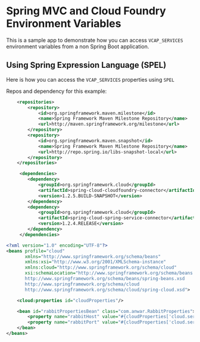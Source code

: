 # Spring MVC and Cloud Foundry Environment Variables

This is a sample app to demonstrate how you can access `VCAP_SERVICES` environment variables from a non Spring Boot application.

## Using Spring Expression Language (SPEL)

Here is how you can access the `VCAP_SERVICES` properties using `SPEL`

Repos and dependency for this example:

```xml
    <repositories>
        <repository>
            <id>org.springframework.maven.milestone</id>
            <name>Spring Framework Maven Milestone Repository</name>
            <url>http://maven.springframework.org/milestone</url>
        </repository>
        <repository>
            <id>org.springframework.maven.snapshot</id>
            <name>Spring Framework Maven Milestone Repository</name>
            <url>http://repo.spring.io/libs-snapshot-local</url>
        </repository>
    </repositories>

     <dependencies>
        <dependency>
            <groupId>org.springframework.cloud</groupId>
            <artifactId>spring-cloud-cloudfoundry-connector</artifactId>
            <version>1.2.5.BUILD-SNAPSHOT</version>
        </dependency>
        <dependency>
            <groupId>org.springframework.cloud</groupId>
            <artifactId>spring-cloud-spring-service-connector</artifactId>
            <version>1.2.4.RELEASE</version>
        </dependency>
     </dependencies>

```

```xml
<?xml version="1.0" encoding="UTF-8"?>
<beans profile="cloud"
       xmlns="http://www.springframework.org/schema/beans"
       xmlns:xsi="http://www.w3.org/2001/XMLSchema-instance"
       xmlns:cloud="http://www.springframework.org/schema/cloud"
       xsi:schemaLocation="http://www.springframework.org/schema/beans
       http://www.springframework.org/schema/beans/spring-beans.xsd
       http://www.springframework.org/schema/cloud
       http://www.springframework.org/schema/cloud/spring-cloud.xsd">

    <cloud:properties id="cloudProperties"/>

    <bean id="rabbitPropertiesBean" class="com.anwar.RabbitProperties">
        <property name="rabbitHost" value="#{cloudProperties['cloud.services.myrabbit.connection.host']}"/>
        <property name="rabbitPort" value="#{cloudProperties['cloud.services.myrabbit.connection.port']}"/>
    </bean>
</beans>
```  
